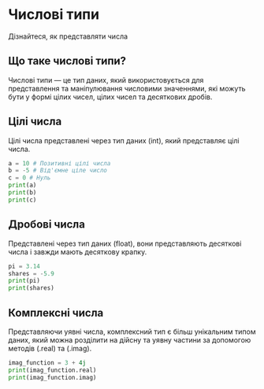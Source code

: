 # Числові типи
Дізнайтеся, як представляти числа

## Що таке числові типи?

Числові типи — це тип даних, який використовується для представлення та маніпулювання числовими значеннями, які можуть бути у формі цілих чисел, цілих чисел та десяткових дробів.

## Цілі числа
Цілі числа представлені через тип даних (int), який представляє цілі числа.

```python
a = 10 # Позитивні цілі числа
b = -5 # Від'ємне ціле число
c = 0 # Нуль
print(a)
print(b)
print(c)
```
## Дробові числа
Представлені через тип даних (float), вони представляють десяткові числа і завжди мають десяткову крапку.

```python
pi = 3.14
shares = -5.9
print(pi)
print(shares)
```

## Комплексні числа
Представляючи уявні числа, комплексний тип є більш унікальним типом даних, який можна розділити на дійсну та уявну частини за допомогою методів (.real) та (.imag).

```python
imag_function = 3 + 4j
print(imag_function.real)
print(imag_function.imag)
```
